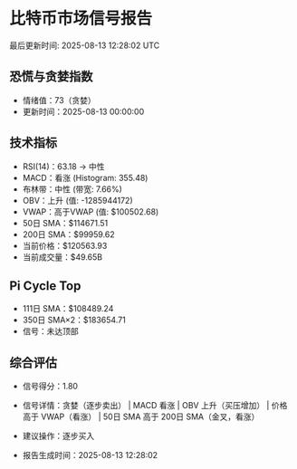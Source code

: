 # 比特币市场信号报告

最后更新时间: 2025-08-13 12:28:02 UTC

## 恐慌与贪婪指数
- 情绪值：73（贪婪）
- 更新时间：2025-08-13 00:00:00

## 技术指标
- RSI(14)：63.18 → 中性
- MACD：看涨 (Histogram: 355.48)
- 布林带：中性 (带宽: 7.66%)
- OBV：上升 (值: -1285944172)
- VWAP：高于VWAP (值: $100502.68)
- 50日 SMA：$114671.51
- 200日 SMA：$99959.62
- 当前价格：$120563.93
- 当前成交量：$49.65B

## Pi Cycle Top
- 111日 SMA：$108489.24
- 350日 SMA×2：$183654.71
- 信号：未达顶部

## 综合评估
- 信号得分：1.80
- 信号详情：贪婪（逐步卖出） | MACD 看涨 | OBV 上升（买压增加） | 价格高于 VWAP（看涨） | 50日 SMA 高于 200日 SMA（金叉，看涨）
- 建议操作：逐步买入

- 报告生成时间：2025-08-13 12:28:02